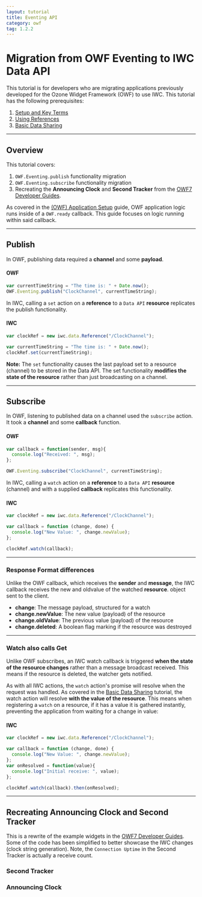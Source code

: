 ```yaml
---
layout: tutorial
title: Eventing API
category: owf
tag: 1.2.2
---
```

# Migration from OWF Eventing to IWC Data API
This tutorial is for developers who are migrating applications previously
developed for the Ozone Widget Framework (OWF) to use IWC. This tutorial has the
following prerequisites:

  1. [Setup and Key Terms](index.html)
  2. [Using References](01_quickStart.html)
  3. [Basic Data Sharing](02_dataApi.html)

***

## Overview
This tutorial covers:

  1. `OWF.Eventing.publish` functionality migration
  2. `OWF.Eventing.subscribe` functionality migration
  3. Recreating the **Announcing Clock** and **Second Tracker** from the [OWF7 Developer Guides](https://github.com/ozoneplatform/owf-framework/wiki/OWF-7-Developer-Adding-Eventing-API-to-Widget).

As covered in the [(OWF) Application Setup](10_owfInit.html) guide, OWF
application logic runs inside of a `OWF.ready` callback. This guide focuses on
logic running within said callback.

***

## Publish
In OWF, publishing data required a **channel** and some **payload**.

#### OWF
``` js
var currentTimeString = "The time is: " + Date.now();
OWF.Eventing.publish("ClockChannel", currentTimeString);
```

In IWC, calling a `set` action on a **reference** to a `Data API` **resource**
 replicates the publish functionality.

#### IWC
``` js
var clockRef = new iwc.data.Reference("/ClockChannel");

var currentTimeString = "The time is: " + Date.now();
clockRef.set(currentTimeString);
```

**Note:** The `set` functionality causes the last payload set to a resource
(channel) to be stored in the Data API. The set functionality **modifies the
state of the resource** rather than just broadcasting on a channel.

***

## Subscribe
In OWF, listening to published data on a channel used the `subscribe` action.
It took a **channel** and some **callback** function.


#### OWF

``` js
var callback = function(sender, msg){
  console.log("Received: ", msg);
};

OWF.Eventing.subscribe("ClockChannel", currentTimeString);
```

In IWC, calling a `watch` action on a **reference** to a `Data API` **resource**
(channel) and with a supplied **callback** replicates this functionality.

#### IWC
``` js
var clockRef = new iwc.data.Reference("/ClockChannel");

var callback = function (change, done) {
  console.log("New Value: ", change.newValue);
};

clockRef.watch(callback);
```
***

### Response Format differences
Unlike the OWF callback, which receives the **sender** and **message**,
the IWC callback receives the new and oldvalue of the watched **resource**.
object sent to the client.

* **change**: The message payload, structured for a watch
* **change.newValue**: The new value (payload) of the resource
* **change.oldValue**: The previous value (payload) of the resource
* **change.deleted**: A boolean flag marking if the resource was destroyed

***

### Watch also calls Get
Unlike OWF subscribes, an IWC watch callback is triggered
**when the state of the resource changes** rather than a message broadcast
received. This means if the resource is deleted, the watcher gets notified.

As with all IWC actions, the `watch` action's promise will resolve when the
request was handled. As covered in the [Basic Data Sharing](01_dataApi.html)
tutorial, the watch action will resolve **with the value of the resource**.
This means when registering a `watch` on a resource, if it has a value it is
gathered instantly, preventing the application from waiting for a change in value:

#### IWC
``` js
var clockRef = new iwc.data.Reference("/ClockChannel");

var callback = function (change, done) {
  console.log("New Value: ", change.newValue);
};
var onResolved = function(value){
  console.log("Initial receive: ", value);
};

clockRef.watch(callback).then(onResolved);
```

***

## Recreating Announcing Clock and Second Tracker
This is a rewrite of the example widgets in the [OWF7 Developer Guides](https://github.com/ozoneplatform/owf-framework/wiki/OWF-7-Developer-Adding-Eventing-API-to-Widget).
Some of the code has been simplified to better showcase the IWC changes
(clock string generation). Note, the `Connection Uptime` in the Second Tracker
is actually a receive count.

### Second Tracker
<p data-height="400" data-theme-id="0" data-slug-hash="gPxRqG" data-default-tab="js" data-user="Kevin-K" class='codepen'></p>

### Announcing Clock
<p data-height="400" data-theme-id="0" data-slug-hash="VezWOP" data-default-tab="js" data-user="Kevin-K" class='codepen'></p>
